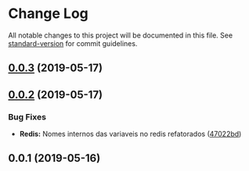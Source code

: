 # Change Log

All notable changes to this project will be documented in this file. See [standard-version](https://github.com/conventional-changelog/standard-version) for commit guidelines.

## [0.0.3](https://gitlab.es.gov.br/espm/Transcol-Online/Realtime/realtime-agrupa-trajetos/compare/v0.0.2...v0.0.3) (2019-05-17)



## [0.0.2](https://gitlab.es.gov.br/espm/Transcol-Online/Realtime/realtime-agrupa-trajetos/compare/v0.0.1...v0.0.2) (2019-05-17)


### Bug Fixes

* **Redis:** Nomes internos das variaveis no redis refatorados ([47022bd](https://gitlab.es.gov.br/espm/Transcol-Online/Realtime/realtime-agrupa-trajetos/commit/47022bd))



## 0.0.1 (2019-05-16)

